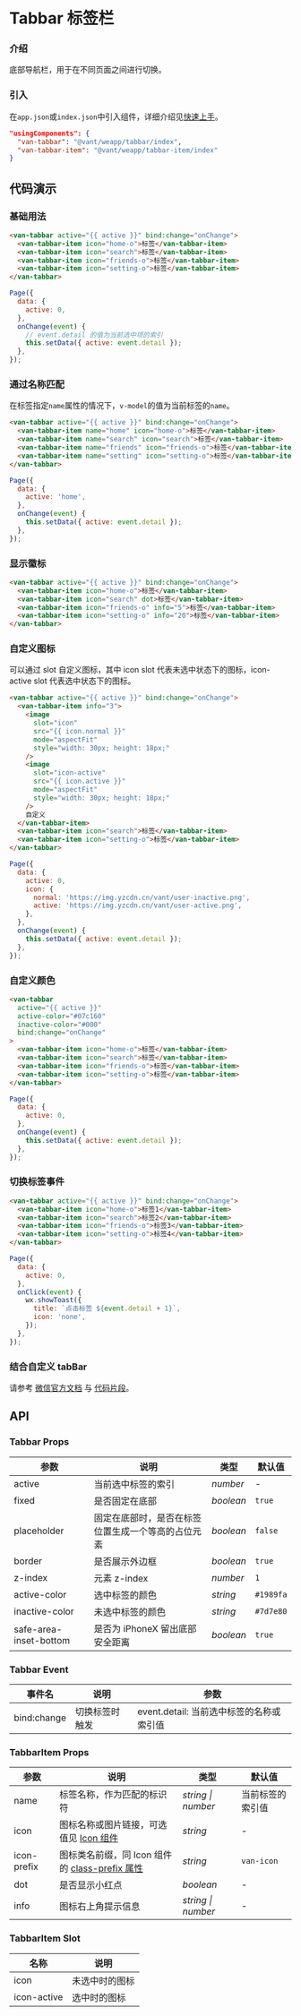 # Tabbar 标签栏

### 介绍

底部导航栏，用于在不同页面之间进行切换。

### 引入

在`app.json`或`index.json`中引入组件，详细介绍见[快速上手](#/quickstart#yin-ru-zu-jian)。

```json
"usingComponents": {
  "van-tabbar": "@vant/weapp/tabbar/index",
  "van-tabbar-item": "@vant/weapp/tabbar-item/index"
}
```

## 代码演示

### 基础用法

```html
<van-tabbar active="{{ active }}" bind:change="onChange">
  <van-tabbar-item icon="home-o">标签</van-tabbar-item>
  <van-tabbar-item icon="search">标签</van-tabbar-item>
  <van-tabbar-item icon="friends-o">标签</van-tabbar-item>
  <van-tabbar-item icon="setting-o">标签</van-tabbar-item>
</van-tabbar>
```

```javascript
Page({
  data: {
    active: 0,
  },
  onChange(event) {
    // event.detail 的值为当前选中项的索引
    this.setData({ active: event.detail });
  },
});
```

### 通过名称匹配

在标签指定`name`属性的情况下，`v-model`的值为当前标签的`name`。

```html
<van-tabbar active="{{ active }}" bind:change="onChange">
  <van-tabbar-item name="home" icon="home-o">标签</van-tabbar-item>
  <van-tabbar-item name="search" icon="search">标签</van-tabbar-item>
  <van-tabbar-item name="friends" icon="friends-o">标签</van-tabbar-item>
  <van-tabbar-item name="setting" icon="setting-o">标签</van-tabbar-item>
</van-tabbar>
```

```javascript
Page({
  data: {
    active: 'home',
  },
  onChange(event) {
    this.setData({ active: event.detail });
  },
});
```

### 显示徽标

```html
<van-tabbar active="{{ active }}" bind:change="onChange">
  <van-tabbar-item icon="home-o">标签</van-tabbar-item>
  <van-tabbar-item icon="search" dot>标签</van-tabbar-item>
  <van-tabbar-item icon="friends-o" info="5">标签</van-tabbar-item>
  <van-tabbar-item icon="setting-o" info="20">标签</van-tabbar-item>
</van-tabbar>
```

### 自定义图标

可以通过 slot 自定义图标，其中 icon slot 代表未选中状态下的图标，icon-active slot 代表选中状态下的图标。

```html
<van-tabbar active="{{ active }}" bind:change="onChange">
  <van-tabbar-item info="3">
    <image
      slot="icon"
      src="{{ icon.normal }}"
      mode="aspectFit"
      style="width: 30px; height: 18px;"
    />
    <image
      slot="icon-active"
      src="{{ icon.active }}"
      mode="aspectFit"
      style="width: 30px; height: 18px;"
    />
    自定义
  </van-tabbar-item>
  <van-tabbar-item icon="search">标签</van-tabbar-item>
  <van-tabbar-item icon="setting-o">标签</van-tabbar-item>
</van-tabbar>
```

```javascript
Page({
  data: {
    active: 0,
    icon: {
      normal: 'https://img.yzcdn.cn/vant/user-inactive.png',
      active: 'https://img.yzcdn.cn/vant/user-active.png',
    },
  },
  onChange(event) {
    this.setData({ active: event.detail });
  },
});
```

### 自定义颜色

```html
<van-tabbar
  active="{{ active }}"
  active-color="#07c160"
  inactive-color="#000"
  bind:change="onChange"
>
  <van-tabbar-item icon="home-o">标签</van-tabbar-item>
  <van-tabbar-item icon="search">标签</van-tabbar-item>
  <van-tabbar-item icon="friends-o">标签</van-tabbar-item>
  <van-tabbar-item icon="setting-o">标签</van-tabbar-item>
</van-tabbar>
```

```javascript
Page({
  data: {
    active: 0,
  },
  onChange(event) {
    this.setData({ active: event.detail });
  },
});
```

### 切换标签事件

```html
<van-tabbar active="{{ active }}" bind:change="onChange">
  <van-tabbar-item icon="home-o">标签1</van-tabbar-item>
  <van-tabbar-item icon="search">标签2</van-tabbar-item>
  <van-tabbar-item icon="friends-o">标签3</van-tabbar-item>
  <van-tabbar-item icon="setting-o">标签4</van-tabbar-item>
</van-tabbar>
```

```javascript
Page({
  data: {
    active: 0,
  },
  onClick(event) {
    wx.showToast({
      title: `点击标签 ${event.detail + 1}`,
      icon: 'none',
    });
  },
});
```

### 结合自定义 tabBar

请参考 [微信官方文档](https://developers.weixin.qq.com/miniprogram/dev/framework/ability/custom-tabbar.html) 与 [代码片段](https://developers.weixin.qq.com/s/vaXgTsmQ7hnm)。

## API

### Tabbar Props

| 参数 | 说明 | 类型 | 默认值 |
| --- | --- | --- | --- |
| active | 当前选中标签的索引 | _number_ | - |
| fixed | 是否固定在底部 | _boolean_ | `true` |
| placeholder | 固定在底部时，是否在标签位置生成一个等高的占位元素 | _boolean_ | `false` |
| border | 是否展示外边框 | _boolean_ | `true` |
| z-index | 元素 z-index | _number_ | `1` |
| active-color | 选中标签的颜色 | _string_ | `#1989fa` |
| inactive-color | 未选中标签的颜色 | _string_ | `#7d7e80` |
| safe-area-inset-bottom | 是否为 iPhoneX 留出底部安全距离 | _boolean_ | `true` |

### Tabbar Event

| 事件名      | 说明           | 参数                                     |
| ----------- | -------------- | ---------------------------------------- |
| bind:change | 切换标签时触发 | event.detail: 当前选中标签的名称或索引值 |

### TabbarItem Props

| 参数 | 说明 | 类型 | 默认值 |
| --- | --- | --- | --- |
| name | 标签名称，作为匹配的标识符 | _string \| number_ | 当前标签的索引值 |
| icon | 图标名称或图片链接，可选值见 [Icon 组件](#/icon) | _string_ | - |
| icon-prefix | 图标类名前缀，同 Icon 组件的 [class-prefix 属性](#/icon#props) | _string_ | `van-icon` |
| dot | 是否显示小红点 | _boolean_ | - |
| info | 图标右上角提示信息 | _string \| number_ | - |

### TabbarItem Slot

| 名称        | 说明           |
| ----------- | -------------- |
| icon        | 未选中时的图标 |
| icon-active | 选中时的图标   |
